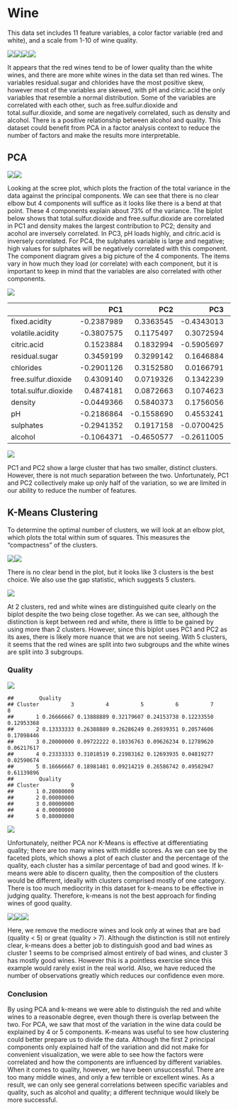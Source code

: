Wine
====

This data set includes 11 feature variables, a color factor variable
(red and white), and a scale from 1-10 of wine quality.

![](wine_pca_files/figure-markdown_strict/unnamed-chunk-1-1.png)![](wine_pca_files/figure-markdown_strict/unnamed-chunk-1-2.png)![](wine_pca_files/figure-markdown_strict/unnamed-chunk-1-3.png)![](wine_pca_files/figure-markdown_strict/unnamed-chunk-1-4.png)

It appears that the red wines tend to be of lower quality than the white
wines, and there are more white wines in the data set than red wines.
The variables residual.sugar and chlorides have the most positive skew,
however most of the variables are skewed, with pH and citric.acid the
only variables that resemble a normal distribution. Some of the
variables are correlated with each other, such as free.sulfur.dioxide
and total.sulfur.dioxide, and some are negatively correlated, such as
density and alcohol. There is a positive relationship between alcohol
and quality. This dataset could benefit from PCA in a factor analysis
context to reduce the number of factors and make the results more
interpretable.

PCA
---

![](wine_pca_files/figure-markdown_strict/unnamed-chunk-2-1.png)![](wine_pca_files/figure-markdown_strict/unnamed-chunk-2-2.png)

Looking at the scree plot, which plots the fraction of the total
variance in the data against the principal components. We can see that
there is no clear elbow but 4 components will suffice as it looks like
there is a bend at that point. These 4 components explain about 73% of
the variance. The biplot below shows that total.sulfur.dioxide and
free.sulfur.dioxide are correlated in PC1 and density makes the largest
contribution to PC2; density and acohol are inversely correlated. In
PC3, pH loads highly, and citric.acid is inversely correlated. For PC4,
the sulphates variable is large and negative; high values for sulphates
will be negatively correlated with this component. The component diagram
gives a big picture of the 4 components. The items vary in how much they
load (or correlate) with each component, but it is important to keep in
mind that the variables are also correlated with other components.

![](wine_pca_files/figure-markdown_strict/unnamed-chunk-3-1.png)
<table class="table" style="margin-left: auto; margin-right: auto;">
<thead>
<tr>
<th style="text-align:left;">
</th>
<th style="text-align:right;">
PC1
</th>
<th style="text-align:right;">
PC2
</th>
<th style="text-align:right;">
PC3
</th>
<th style="text-align:right;">
PC4
</th>
</tr>
</thead>
<tbody>
<tr>
<td style="text-align:left;">
fixed.acidity
</td>
<td style="text-align:right;">
-0.2387989
</td>
<td style="text-align:right;">
0.3363545
</td>
<td style="text-align:right;">
-0.4343013
</td>
<td style="text-align:right;">
0.1643462
</td>
</tr>
<tr>
<td style="text-align:left;">
volatile.acidity
</td>
<td style="text-align:right;">
-0.3807575
</td>
<td style="text-align:right;">
0.1175497
</td>
<td style="text-align:right;">
0.3072594
</td>
<td style="text-align:right;">
0.2127849
</td>
</tr>
<tr>
<td style="text-align:left;">
citric.acid
</td>
<td style="text-align:right;">
0.1523884
</td>
<td style="text-align:right;">
0.1832994
</td>
<td style="text-align:right;">
-0.5905697
</td>
<td style="text-align:right;">
-0.2643003
</td>
</tr>
<tr>
<td style="text-align:left;">
residual.sugar
</td>
<td style="text-align:right;">
0.3459199
</td>
<td style="text-align:right;">
0.3299142
</td>
<td style="text-align:right;">
0.1646884
</td>
<td style="text-align:right;">
0.1674430
</td>
</tr>
<tr>
<td style="text-align:left;">
chlorides
</td>
<td style="text-align:right;">
-0.2901126
</td>
<td style="text-align:right;">
0.3152580
</td>
<td style="text-align:right;">
0.0166791
</td>
<td style="text-align:right;">
-0.2447439
</td>
</tr>
<tr>
<td style="text-align:left;">
free.sulfur.dioxide
</td>
<td style="text-align:right;">
0.4309140
</td>
<td style="text-align:right;">
0.0719326
</td>
<td style="text-align:right;">
0.1342239
</td>
<td style="text-align:right;">
-0.3572789
</td>
</tr>
<tr>
<td style="text-align:left;">
total.sulfur.dioxide
</td>
<td style="text-align:right;">
0.4874181
</td>
<td style="text-align:right;">
0.0872663
</td>
<td style="text-align:right;">
0.1074623
</td>
<td style="text-align:right;">
-0.2084201
</td>
</tr>
<tr>
<td style="text-align:left;">
density
</td>
<td style="text-align:right;">
-0.0449366
</td>
<td style="text-align:right;">
0.5840373
</td>
<td style="text-align:right;">
0.1756056
</td>
<td style="text-align:right;">
0.0727250
</td>
</tr>
<tr>
<td style="text-align:left;">
pH
</td>
<td style="text-align:right;">
-0.2186864
</td>
<td style="text-align:right;">
-0.1558690
</td>
<td style="text-align:right;">
0.4553241
</td>
<td style="text-align:right;">
-0.4145511
</td>
</tr>
<tr>
<td style="text-align:left;">
sulphates
</td>
<td style="text-align:right;">
-0.2941352
</td>
<td style="text-align:right;">
0.1917158
</td>
<td style="text-align:right;">
-0.0700425
</td>
<td style="text-align:right;">
-0.6405357
</td>
</tr>
<tr>
<td style="text-align:left;">
alcohol
</td>
<td style="text-align:right;">
-0.1064371
</td>
<td style="text-align:right;">
-0.4650577
</td>
<td style="text-align:right;">
-0.2611005
</td>
<td style="text-align:right;">
-0.1068027
</td>
</tr>
</tbody>
</table>

![](wine_pca_files/figure-markdown_strict/unnamed-chunk-4-1.png)

PC1 and PC2 show a large cluster that has two smaller, distinct
clusters. However, there is not much separation between the two.
Unfortunately, PC1 and PC2 collectively make up only half of the
variation, so we are limited in our ability to reduce the number of
features.

K-Means Clustering
------------------

To determine the optimal number of clusters, we will look at an elbow
plot, which plots the total within sum of squares. This measures the
“compactness” of the clusters.

![](wine_pca_files/figure-markdown_strict/unnamed-chunk-5-1.png)![](wine_pca_files/figure-markdown_strict/unnamed-chunk-5-2.png)

There is no clear bend in the plot, but it looks like 3 clusters is the
best choice. We also use the gap statistic, which suggests 5 clusters.

![](wine_pca_files/figure-markdown_strict/unnamed-chunk-6-1.png)

At 2 clusters, red and white wines are distinguished quite clearly on
the biplot despite the two being close together. As we can see, although
the distinction is kept between red and white, there is little to be
gained by using more than 2 clusters. However, since this biplot uses
PC1 and PC2 as its axes, there is likely more nuance that we are not
seeing. With 5 clusters, it seems that the red wines are split into two
subgroups and the white wines are split into 3 subgroups.

### Quality

![](wine_pca_files/figure-markdown_strict/unnamed-chunk-7-1.png)

    ##        Quality
    ## Cluster          3          4          5          6          7          8
    ##       1 0.26666667 0.13888889 0.32179607 0.24153738 0.12233550 0.12953368
    ##       2 0.13333333 0.26388889 0.26286249 0.26939351 0.20574606 0.17098446
    ##       3 0.20000000 0.09722222 0.10336763 0.09626234 0.12789620 0.06217617
    ##       4 0.23333333 0.31018519 0.21983162 0.12693935 0.04819277 0.02590674
    ##       5 0.16666667 0.18981481 0.09214219 0.26586742 0.49582947 0.61139896
    ##        Quality
    ## Cluster          9
    ##       1 0.20000000
    ##       2 0.00000000
    ##       3 0.00000000
    ##       4 0.00000000
    ##       5 0.80000000

![](wine_pca_files/figure-markdown_strict/unnamed-chunk-7-2.png)

Unfortunately, neither PCA nor K-Means is effective at differentiating
quality; there are too many wines with middle scores. As we can see by
the faceted plots, which shows a plot of each cluster and the percentage
of the quality, each cluster has a similar percentage of bad and good
wines. If k-means were able to discern quality, then the composition of
the clusters would be different, ideally with clusters comprised mostly
of one category. There is too much mediocrity in this dataset for
k-means to be effective in judging quality. Therefore, k-means is not
the best approach for finding wines of good quality.

![](wine_pca_files/figure-markdown_strict/unnamed-chunk-8-1.png)![](wine_pca_files/figure-markdown_strict/unnamed-chunk-8-2.png)![](wine_pca_files/figure-markdown_strict/unnamed-chunk-8-3.png)

Here, we remove the mediocre wines and look only at wines that are bad
(quality &lt; 5) or great (quality &gt; 7). Although the distinction is
still not entirely clear, k-means does a better job to distinguish good
and bad wines as cluster 1 seems to be comprised almost entirely of bad
wines, and cluster 3 has mostly good wines. However this is a pointless
exercise since this example would rarely exist in the real world. Also,
we have reduced the number of observations greatly which reduces our
confidence even more.

### Conclusion

By using PCA and k-means we were able to distinguish the red and white
wines to a reasonable degree, even though there is overlap between the
two. For PCA, we saw that most of the variation in the wine data could
be explained by 4 or 5 components. K-means was useful to see how
clustering could better prepare us to divide the data. Although the
first 2 principal components only explained half of the variation and
did not make for convenient visualization, we were able to see how the
factors were correlated and how the components are influenced by
different variables. When it comes to quality, however, we have been
unsuccessful. There are too many middle wines, and only a few terrible
or excellent wines. As a result, we can only see general correlations
between specific variables and quality, such as alcohol and quality; a
different technique would likely be more successful.
